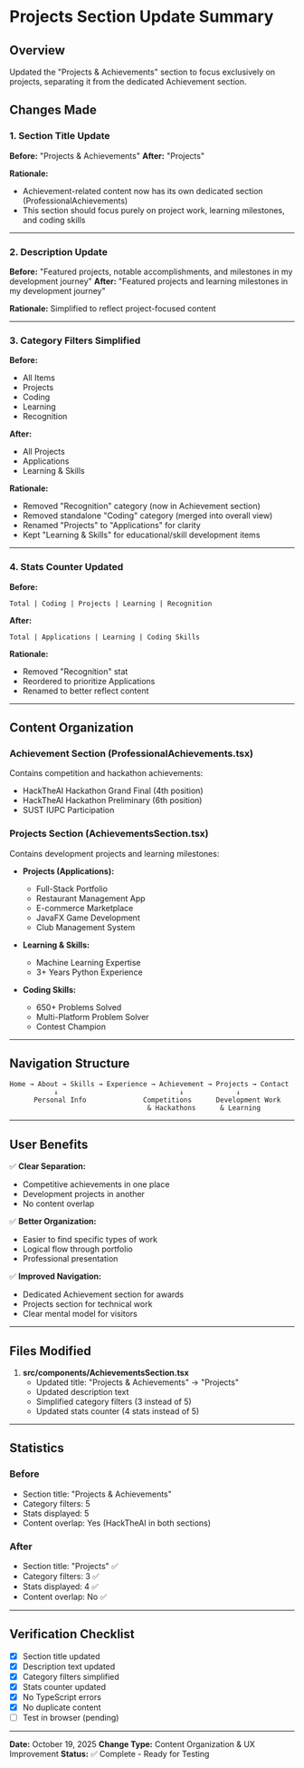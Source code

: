 # Projects Section Update Summary

## Overview
Updated the "Projects & Achievements" section to focus exclusively on projects, separating it from the dedicated Achievement section.

## Changes Made

### 1. **Section Title Update**
**Before:** "Projects & Achievements"
**After:** "Projects"

**Rationale:** 
- Achievement-related content now has its own dedicated section (ProfessionalAchievements)
- This section should focus purely on project work, learning milestones, and coding skills

---

### 2. **Description Update**
**Before:** "Featured projects, notable accomplishments, and milestones in my development journey"
**After:** "Featured projects and learning milestones in my development journey"

**Rationale:** Simplified to reflect project-focused content

---

### 3. **Category Filters Simplified**
**Before:**
- All Items
- Projects
- Coding
- Learning
- Recognition

**After:**
- All Projects
- Applications
- Learning & Skills

**Rationale:** 
- Removed "Recognition" category (now in Achievement section)
- Removed standalone "Coding" category (merged into overall view)
- Renamed "Projects" to "Applications" for clarity
- Kept "Learning & Skills" for educational/skill development items

---

### 4. **Stats Counter Updated**
**Before:**
```
Total | Coding | Projects | Learning | Recognition
```

**After:**
```
Total | Applications | Learning | Coding Skills
```

**Rationale:** 
- Removed "Recognition" stat
- Reordered to prioritize Applications
- Renamed to better reflect content

---

## Content Organization

### **Achievement Section** (ProfessionalAchievements.tsx)
Contains competition and hackathon achievements:
- HackTheAI Hackathon Grand Final (4th position)
- HackTheAI Hackathon Preliminary (6th position)
- SUST IUPC Participation

### **Projects Section** (AchievementsSection.tsx)
Contains development projects and learning milestones:
- **Projects (Applications):**
  - Full-Stack Portfolio
  - Restaurant Management App
  - E-commerce Marketplace
  - JavaFX Game Development
  - Club Management System
  
- **Learning & Skills:**
  - Machine Learning Expertise
  - 3+ Years Python Experience
  
- **Coding Skills:**
  - 650+ Problems Solved
  - Multi-Platform Problem Solver
  - Contest Champion

---

## Navigation Structure

```
Home → About → Skills → Experience → Achievement → Projects → Contact
           ↓                              ↓             ↓
      Personal Info              Competitions      Development Work
                                  & Hackathons      & Learning
```

---

## User Benefits

✅ **Clear Separation:**
- Competitive achievements in one place
- Development projects in another
- No content overlap

✅ **Better Organization:**
- Easier to find specific types of work
- Logical flow through portfolio
- Professional presentation

✅ **Improved Navigation:**
- Dedicated Achievement section for awards
- Projects section for technical work
- Clear mental model for visitors

---

## Files Modified

1. **src/components/AchievementsSection.tsx**
   - Updated title: "Projects & Achievements" → "Projects"
   - Updated description text
   - Simplified category filters (3 instead of 5)
   - Updated stats counter (4 stats instead of 5)

---

## Statistics

### Before
- Section title: "Projects & Achievements"
- Category filters: 5
- Stats displayed: 5
- Content overlap: Yes (HackTheAI in both sections)

### After
- Section title: "Projects" ✅
- Category filters: 3 ✅
- Stats displayed: 4 ✅
- Content overlap: No ✅

---

## Verification Checklist

- [x] Section title updated
- [x] Description text updated
- [x] Category filters simplified
- [x] Stats counter updated
- [x] No TypeScript errors
- [x] No duplicate content
- [ ] Test in browser (pending)

---

**Date:** October 19, 2025
**Change Type:** Content Organization & UX Improvement
**Status:** ✅ Complete - Ready for Testing
